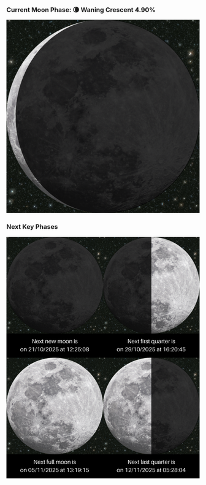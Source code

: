 ### Current Moon Phase: 🌘 Waning Crescent 4.90%
![Moon Phase](moonphase.png)
### Next Key Phases
![Gallery](gallery.png)